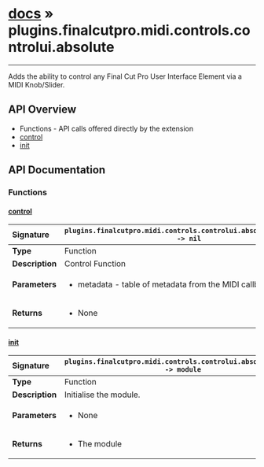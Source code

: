 # [docs](index.md) » plugins.finalcutpro.midi.controls.controlui.absolute
---

Adds the ability to control any Final Cut Pro User Interface Element via a MIDI Knob/Slider.

## API Overview
* Functions - API calls offered directly by the extension
 * [control](#control)
 * [init](#init)

## API Documentation

### Functions

#### [control](#control)
| <span style="float: left;">**Signature**</span> | <span style="float: left;">`plugins.finalcutpro.midi.controls.controlui.absolute.control() -> nil` </span>                                                          |
| -----------------------------------------------------|---------------------------------------------------------------------------------------------------------|
| **Type**                                             | Function                                                                                         |
| **Description**                                      | Control Function                                                                                         |
| **Parameters**                                       | <ul markdown="1"><li markdown="1">metadata - table of metadata from the MIDI callback</li></ul> |
| **Returns**                                          | <ul markdown="1"><li markdown="1">None</li></ul>          |

#### [init](#init)
| <span style="float: left;">**Signature**</span> | <span style="float: left;">`plugins.finalcutpro.midi.controls.controlui.absolute.init() -> module` </span>                                                          |
| -----------------------------------------------------|---------------------------------------------------------------------------------------------------------|
| **Type**                                             | Function                                                                                         |
| **Description**                                      | Initialise the module.                                                                                         |
| **Parameters**                                       | <ul markdown="1"><li markdown="1">None</li></ul> |
| **Returns**                                          | <ul markdown="1"><li markdown="1">The module</li></ul>          |

